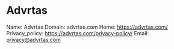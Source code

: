 
# Advrtas

Name: Advrtas
Domain: advrtas.com
Home: https://advrtas.com/
Privacy_policy: https://advrtas.com/privacy-policy/
Email: privacy@advrtas.com
